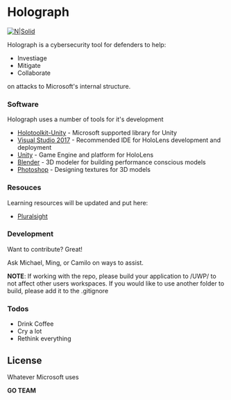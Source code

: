 
# Holograph

[![N|Solid](https://cldup.com/dTxpPi9lDf.thumb.png)](https://nodesource.com/products/nsolid)

Holograph is a cybersecurity tool for defenders to help:

  - Investiage
  - Mitigate
  - Collaborate

on attacks to Microsoft's internal structure.

### Software

Holograph uses a number of tools for it's development

* [Holotoolkit-Unity] - Microsoft supported library for Unity
* [Visual Studio 2017] - Recommended IDE for HoloLens development and deployment
* [Unity] - Game Engine and platform for HoloLens
* [Blender] - 3D modeler for building performance conscious models
* [Photoshop] - Designing textures for 3D models


### Resouces

Learning resources will be updated and put here:

* [Pluralsight]



### Development

Want to contribute? Great!

Ask Michael, Ming, or Camilo on ways to assist.

**NOTE**: If working with the repo, please build your application to /UWP/ to not affect other users workspaces. If you would like to use another folder to build, please add it to the .gitignore

### Todos

 - Drink Coffee
 - Cry a lot
 - Rethink everything

License
----

Whatever Microsoft uses


**GO TEAM**

[//]: # (These are reference links used in the body of this note and get stripped out when the markdown processor does its job. There is no need to format nicely because it shouldn't be seen. Thanks SO - http://stackoverflow.com/questions/4823468/store-comments-in-markdown-syntax)


   [Pluralsight]: <https://pluralsight.com>
   [Holotoolkit-Unity]: <https://github.com/Microsoft/HoloToolkit-Unity>
   [Visual Studio 2017]: <https://www.visualstudio.com/vs/>
   [Unity]: <https://unity3d.com/>
   [Blender]: <https://www.blender.org/>
   [Photoshop]: http://www.adobe.com/products/photoshop.html>



